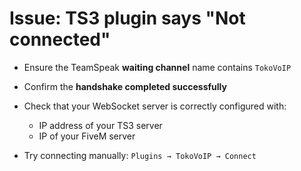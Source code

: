 
# Issue: TS3 plugin says "Not connected"

* Ensure the TeamSpeak **waiting channel** name contains `TokoVoIP`
* Confirm the **handshake completed successfully**
* Check that your WebSocket server is correctly configured with:

  * IP address of your TS3 server
  * IP of your FiveM server
* Try connecting manually: `Plugins → TokoVoIP → Connect`